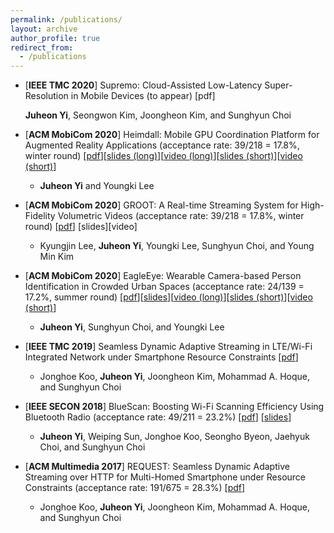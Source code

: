 ```yaml
---
permalink: /publications/
layout: archive
author_profile: true
redirect_from: 
  - /publications
---
```


<!--title: "Publications"-->
* [**IEEE TMC 2020**] Supremo: Cloud-Assisted Low-Latency Super-Resolution in Mobile Devices (to appear) [pdf]

    **Juheon Yi**, Seongwon Kim, Joongheon Kim, and Sunghyun Choi

* [**ACM MobiCom 2020**] Heimdall: Mobile GPU Coordination Platform for Augmented Reality Applications (acceptance rate: 39/218 = 17.8%, winter round) [[pdf](https://juheonyi.github.io/files/Heimdall.pdf)][[slides (long)](https://juheonyi.github.io/files/Heimdall-slides-20min.pptx)][[video (long)](https://juheonyi.github.io/files/Heimdall-video-20min.mp4)][[slides (short)](https://juheonyi.github.io/files/Heimdall-slides-5min.pptx)][[video (short)](https://juheonyi.github.io/files/Heimdall-video-5min.mp4)]
    * **Juheon Yi** and Youngki Lee
  
* [**ACM MobiCom 2020**] GROOT: A Real-time Streaming System for High-Fidelity Volumetric Videos (acceptance rate: 39/218 = 17.8%, winter round) [[pdf](https://juheonyi.github.io/files/GROOT.pdf)] [slides][video]
    * Kyungjin Lee, **Juheon Yi**, Youngki Lee, Sunghyun Choi, and Young Min Kim
  
* [**ACM MobiCom 2020**] EagleEye: Wearable Camera-based Person Identification in Crowded Urban Spaces (acceptance rate: 24/139 = 17.2%, summer round) [[pdf](https://juheonyi.github.io/files/EagleEye.pdf)][[slides](https://juheonyi.github.io/files/EagleEye-slides-20min.pptx)][[video (long)](https://juheonyi.github.io/files/EagleEye-video-long.mp4)][[slides (short)](https://juheonyi.github.io/files/EagleEye-slides-5min.pptx)][[video (short)](https://juheonyi.github.io/files/EagleEye-video-short.mp4)]
    * **Juheon Yi**, Sunghyun Choi, and Youngki Lee
    
* [**IEEE TMC 2019**] Seamless Dynamic Adaptive Streaming in LTE/Wi-Fi Integrated Network under Smartphone Resource Constraints [[pdf](https://juheonyi.github.io/files/REQUEST-journal.pdf)] 
    * Jonghoe Koo, **Juheon Yi**, Joongheon Kim, Mohammad A. Hoque, and Sunghyun Choi

* [**IEEE SECON 2018**] BlueScan: Boosting Wi-Fi Scanning Efficiency Using Bluetooth Radio (acceptance rate: 49/211 = 23.2%) [[pdf](https://juheonyi.github.io/files/BlueScan.pdf)] [[slides](https://juheonyi.github.io/files/BlueScan-slides.pptx)]
    * **Juheon Yi**, Weiping Sun, Jonghoe Koo, Seongho Byeon, Jaehyuk Choi, and Sunghyun Choi
    
* [**ACM Multimedia 2017**] REQUEST: Seamless Dynamic Adaptive Streaming over HTTP for Multi-Homed Smartphone under Resource Constraints (acceptance rate: 191/675 = 28.3%) [[pdf](https://juheonyi.github.io/files/REQUEST.pdf)]
    * Jonghoe Koo, **Juheon Yi**, Joongheon Kim, Mohammad A. Hoque, and Sunghyun Choi

<!--
## Conferences
* [**ACM MobiCom 2020**] **Juheon Yi** and Youngki Lee, "Heimdall: Mobile GPU Coordination Platform for Augmented Reality Applications," ACM International Conference on Mobile Computing and Networking (MobiCom) 2020. [[pdf](https://juheonyi.github.io/files/Heimdall.pdf)][[slides (long)](https://juheonyi.github.io/files/Heimdall-slides-20min.pptx)][[video (long)](https://juheonyi.github.io/files/Heimdall-video-20min.mp4)][[slides (short)](https://juheonyi.github.io/files/Heimdall-slides-5min.pptx)][[video (short)](https://juheonyi.github.io/files/Heimdall-video-5min.mp4)]
  * Acceptance rate: 39/218 = 17.8% (winter round)
* [**ACM MobiCom 2020**] Kyungjin Lee, **Juheon Yi**, Youngki Lee, Sunghyun Choi, and Young Min Kim, "GROOT: A Real-time Streaming System for High-Fidelity Volumetric Videos," ACM International Conference on Mobile Computing and Networking (MobiCom) 2020. [[pdf](https://juheonyi.github.io/files/GROOT.pdf)] [slides][video]
  * Acceptance rate: 39/218 = 17.8% (winter round)
* [**ACM MobiCom 2020**] **Juheon Yi**, Sunghyun Choi, and Youngki Lee, "EagleEye: Wearable Camera-based Person Identification in Crowded Urban Spaces," ACM International Conference on Mobile Computing and Networking (MobiCom) 2020. [[pdf](https://juheonyi.github.io/files/EagleEye.pdf)][[slides](https://juheonyi.github.io/files/EagleEye-slides-20min.pptx)][[video (long)](https://juheonyi.github.io/files/EagleEye-video-long.mp4)][[slides (short)](https://juheonyi.github.io/files/EagleEye-slides-5min.pptx)][[video (short)](https://juheonyi.github.io/files/EagleEye-video-short.mp4)]
  * Acceptance rate: 24/139 = 17.2% (summer round)
* [**IEEE SECON 2018**] **Juheon Yi**, Weiping Sun, Jonghoe Koo, Seongho Byeon, Jaehyuk Choi, and Sunghyun Choi, "BlueScan: Boosting Wi-Fi Scanning Efficiency Using Bluetooth Radio," IEEE International Conference on Sensing, Commuications, and Networking (SECON) 2018. [[pdf](https://juheonyi.github.io/files/BlueScan.pdf)] [[slides](https://juheonyi.github.io/files/BlueScan-slides.pptx)]
  * Acceptance rate: 49/211 = 23.2%
* [**ACM Multimedia 2017**] Jonghoe Koo, **Juheon Yi**, Joongheon Kim, Mohammad A. Hoque, and Sunghyun Choi, "REQUEST: Seamless Dynamic Adaptive Streaming over HTTP for Multi-Homed Smartphone under Resource Constraints," ACM International Conference on Multimedia 2017. [[pdf](https://juheonyi.github.io/files/REQUEST.pdf)]
  * Acceptance rate: 191/675 = 28.3%
-->
<!--
## Journals
*	[**IEEE TMC**] **Juheon Yi**, Seongwon Kim, Joongheon Kim, and Sunghyun Choi, "Supremo: Cloud-Assisted Low-Latency Super-Resolution in Mobile Devices," accepted to IEEE Transactions on Mobile Computing, September 2020. [pdf]
*	[**IEEE TMC**] Jonghoe Koo, **Juheon Yi**, Joongheon Kim, Mohammad A. Hoque, and Sunghyun Choi, "Seamless Dynamic Adaptive Streaming in LTE/Wi-Fi Integrated Network under Smartphone Resource Constraints," IEEE Transactions on Mobile Computing, July 2019. [[pdf](https://juheonyi.github.io/files/REQUEST-journal.pdf)] 
-->
